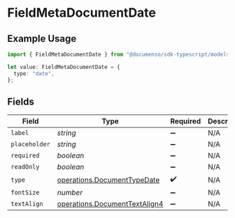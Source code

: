 # FieldMetaDocumentDate

## Example Usage

```typescript
import { FieldMetaDocumentDate } from "@documenso/sdk-typescript/models/operations";

let value: FieldMetaDocumentDate = {
  type: "date",
};
```

## Fields

| Field                                                                          | Type                                                                           | Required                                                                       | Description                                                                    |
| ------------------------------------------------------------------------------ | ------------------------------------------------------------------------------ | ------------------------------------------------------------------------------ | ------------------------------------------------------------------------------ |
| `label`                                                                        | *string*                                                                       | :heavy_minus_sign:                                                             | N/A                                                                            |
| `placeholder`                                                                  | *string*                                                                       | :heavy_minus_sign:                                                             | N/A                                                                            |
| `required`                                                                     | *boolean*                                                                      | :heavy_minus_sign:                                                             | N/A                                                                            |
| `readOnly`                                                                     | *boolean*                                                                      | :heavy_minus_sign:                                                             | N/A                                                                            |
| `type`                                                                         | [operations.DocumentTypeDate](../../models/operations/documenttypedate.md)     | :heavy_check_mark:                                                             | N/A                                                                            |
| `fontSize`                                                                     | *number*                                                                       | :heavy_minus_sign:                                                             | N/A                                                                            |
| `textAlign`                                                                    | [operations.DocumentTextAlign4](../../models/operations/documenttextalign4.md) | :heavy_minus_sign:                                                             | N/A                                                                            |